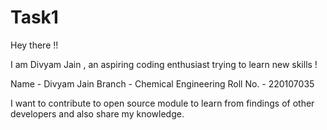 # Task1

Hey there !!

I am Divyam Jain , an aspiring coding enthusiast trying to learn new skills !

Name - Divyam Jain
Branch - Chemical Engineering
Roll No. - 220107035

I want to contribute to open source module to learn from findings of other developers and also share my knowledge.